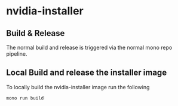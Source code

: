 # nvidia-installer

## Build & Release

The normal build and release is triggered via the normal mono repo pipeline.

## Local Build and release the installer image

To locally build the nvidia-installer image run the following

```bash
mono run build
```
